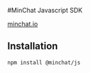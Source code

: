 #MinChat Javascript SDK

[minchat.io](https://minchat.io)


## Installation

```bash
npm install @minchat/js
```

<!-- MIT License  -->